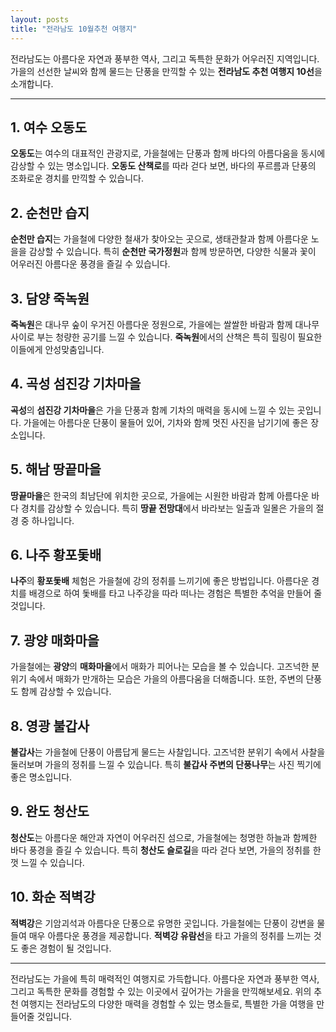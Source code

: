 ```yaml
---
layout: posts
title: "전라남도 10월추천 여행지"
---
```



전라남도는 아름다운 자연과 풍부한 역사, 그리고 독특한 문화가 어우러진 지역입니다. 가을의 선선한 날씨와 함께 물드는 단풍을 만끽할 수 있는 **전라남도 추천 여행지 10선**을 소개합니다.

---

## 1. 여수 오동도
**오동도**는 여수의 대표적인 관광지로, 가을철에는 단풍과 함께 바다의 아름다움을 동시에 감상할 수 있는 명소입니다. **오동도 산책로**를 따라 걷다 보면, 바다의 푸르름과 단풍의 조화로운 경치를 만끽할 수 있습니다.

## 2. 순천만 습지
**순천만 습지**는 가을철에 다양한 철새가 찾아오는 곳으로, 생태관찰과 함께 아름다운 노을을 감상할 수 있습니다. 특히 **순천만 국가정원**과 함께 방문하면, 다양한 식물과 꽃이 어우러진 아름다운 풍경을 즐길 수 있습니다.

## 3. 담양 죽녹원
**죽녹원**은 대나무 숲이 우거진 아름다운 정원으로, 가을에는 쌀쌀한 바람과 함께 대나무 사이로 부는 청량한 공기를 느낄 수 있습니다. **죽녹원**에서의 산책은 특히 힐링이 필요한 이들에게 안성맞춤입니다.

## 4. 곡성 섬진강 기차마을
**곡성**의 **섬진강 기차마을**은 가을 단풍과 함께 기차의 매력을 동시에 느낄 수 있는 곳입니다. 가을에는 아름다운 단풍이 물들어 있어, 기차와 함께 멋진 사진을 남기기에 좋은 장소입니다.

## 5. 해남 땅끝마을
**땅끝마을**은 한국의 최남단에 위치한 곳으로, 가을에는 시원한 바람과 함께 아름다운 바다 경치를 감상할 수 있습니다. 특히 **땅끝 전망대**에서 바라보는 일출과 일몰은 가을의 절경 중 하나입니다.

## 6. 나주 황포돛배
**나주**의 **황포돛배** 체험은 가을철에 강의 정취를 느끼기에 좋은 방법입니다. 아름다운 경치를 배경으로 하여 돛배를 타고 나주강을 따라 떠나는 경험은 특별한 추억을 만들어 줄 것입니다.

## 7. 광양 매화마을
가을철에는 **광양**의 **매화마을**에서 매화가 피어나는 모습을 볼 수 있습니다. 고즈넉한 분위기 속에서 매화가 만개하는 모습은 가을의 아름다움을 더해줍니다. 또한, 주변의 단풍도 함께 감상할 수 있습니다.

## 8. 영광 불갑사
**불갑사**는 가을철에 단풍이 아름답게 물드는 사찰입니다. 고즈넉한 분위기 속에서 사찰을 둘러보며 가을의 정취를 느낄 수 있습니다. 특히 **불갑사 주변의 단풍나무**는 사진 찍기에 좋은 명소입니다.

## 9. 완도 청산도
**청산도**는 아름다운 해안과 자연이 어우러진 섬으로, 가을철에는 청명한 하늘과 함께한 바다 풍경을 즐길 수 있습니다. 특히 **청산도 슬로길**을 따라 걷다 보면, 가을의 정취를 한껏 느낄 수 있습니다.

## 10. 화순 적벽강
**적벽강**은 기암괴석과 아름다운 단풍으로 유명한 곳입니다. 가을철에는 단풍이 강변을 물들여 매우 아름다운 풍경을 제공합니다. **적벽강 유람선**을 타고 가을의 정취를 느끼는 것도 좋은 경험이 될 것입니다.

---

전라남도는 가을에 특히 매력적인 여행지로 가득합니다. 아름다운 자연과 풍부한 역사, 그리고 독특한 문화를 경험할 수 있는 이곳에서 깊어가는 가을을 만끽해보세요. 위의 추천 여행지는 전라남도의 다양한 매력을 경험할 수 있는 명소들로, 특별한 가을 여행을 만들어줄 것입니다.
